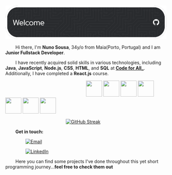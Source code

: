 &nbsp;&nbsp;&nbsp;&nbsp;&nbsp;&nbsp;![Header](./github-header-image.png)

&nbsp;&nbsp;&nbsp;&nbsp;&nbsp;&nbsp;&nbsp;&nbsp;Hi there, I'm **Nuno Sousa**, 34y/o from Maia(Porto, Portugal) and I am **Junior Fullstack Developer**. 

&nbsp;&nbsp;&nbsp;&nbsp;&nbsp;&nbsp;&nbsp;&nbsp;I have recently acquired solid skills in various technologies, including **Java**, **JavaScript**, **Node.js**, **CSS**, **HTML**, and **SQL** at **[Code for All_](https://www.linkedin.com/school/wearecodeforall/)**. Additionally, I have completed a **React.js** course.&nbsp;&nbsp;&nbsp;&nbsp;&nbsp;&nbsp;&nbsp;&nbsp;

&nbsp;&nbsp;&nbsp;&nbsp;&nbsp;&nbsp;&nbsp;&nbsp;&nbsp;&nbsp;&nbsp;&nbsp;&nbsp;&nbsp;&nbsp;&nbsp;&nbsp;&nbsp;&nbsp;&nbsp;&nbsp;&nbsp;&nbsp;&nbsp;&nbsp;&nbsp;&nbsp;&nbsp;&nbsp;&nbsp;&nbsp;&nbsp;&nbsp;&nbsp;&nbsp;&nbsp;&nbsp;&nbsp;&nbsp;&nbsp;&nbsp;&nbsp;&nbsp;&nbsp;&nbsp;&nbsp;&nbsp;&nbsp;&nbsp;&nbsp;&nbsp;&nbsp;&nbsp;&nbsp;&nbsp;&nbsp;&nbsp;&nbsp;&nbsp;&nbsp;&nbsp;&nbsp;&nbsp;&nbsp;<img src="https://cdn.jsdelivr.net/gh/devicons/devicon/icons/java/java-original.svg" width="50" height="50" /> <img src="https://cdn.jsdelivr.net/gh/devicons/devicon/icons/javascript/javascript-original.svg" width="50" height="50" /> <img src="https://cdn.jsdelivr.net/gh/devicons/devicon/icons/html5/html5-original.svg" width="50" height="50" /> <img src="https://cdn.jsdelivr.net/gh/devicons/devicon/icons/css3/css3-original.svg" width="50" height="50" /> <img src="https://cdn.jsdelivr.net/gh/devicons/devicon/icons/react/react-original.svg" width="50" height="50" /> <img src="https://cdn.jsdelivr.net/gh/devicons/devicon/icons/nodejs/nodejs-original.svg" width="50" height="50" /> <img src="https://cdn.jsdelivr.net/gh/devicons/devicon/icons/mysql/mysql-original.svg" width="50" height="50" />&nbsp;&nbsp;&nbsp;&nbsp;&nbsp;&nbsp;&nbsp;&nbsp;

&nbsp;&nbsp;&nbsp;&nbsp;&nbsp;&nbsp;&nbsp;&nbsp;&nbsp;&nbsp;&nbsp;&nbsp;&nbsp;&nbsp;&nbsp;&nbsp;&nbsp;&nbsp;&nbsp;&nbsp;&nbsp;&nbsp;&nbsp;&nbsp;&nbsp;&nbsp;&nbsp;&nbsp;&nbsp;&nbsp;&nbsp;&nbsp;&nbsp;&nbsp;&nbsp;&nbsp;&nbsp;&nbsp;&nbsp;&nbsp;&nbsp;&nbsp;&nbsp;&nbsp;&nbsp;&nbsp;&nbsp;
[![GitHub Streak](https://streak-stats.demolab.com/?user=NunoSousa9&theme=dark)](https://git.io/streak-stats)

&nbsp;&nbsp;&nbsp;&nbsp;&nbsp;&nbsp;&nbsp;&nbsp;**Get in touch:**

&nbsp;&nbsp;&nbsp;&nbsp;&nbsp;&nbsp;&nbsp;&nbsp;&nbsp;&nbsp;&nbsp;&nbsp;&nbsp;&nbsp;&nbsp;&nbsp;[![Email](https://img.shields.io/badge/Email-nnsousa9@gamail.com-red?style=flat&logo=gmail&logoColor=red)](mailto:nnsousa9.com)

&nbsp;&nbsp;&nbsp;&nbsp;&nbsp;&nbsp;&nbsp;&nbsp;&nbsp;&nbsp;&nbsp;&nbsp;&nbsp;&nbsp;&nbsp;&nbsp;[![LinkedIn](https://img.shields.io/badge/LinkedIn-in/nunosousa19-blue?style=flat&logo=linkedin&logoColor=white)](https://www.linkedin.com/in/nunosousa19/)



&nbsp;&nbsp;&nbsp;&nbsp;&nbsp;&nbsp;&nbsp;&nbsp;Here you can find some projects I've done throughout this yet short programming journey...**feel free to check them out**


